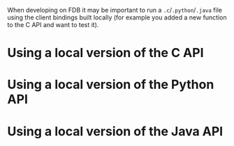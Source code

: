 When developing on FDB it may be important to run a `.c`/`.python`/`.java` file using the client bindings built locally (for example you added a new function to the C API and want to test it).


# Using a local version of the C API

# Using a local version of the Python API

# Using a local version of the Java API